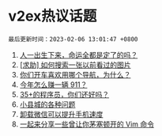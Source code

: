 # v2ex热议话题

`最后更新时间：2023-02-06 13:01:47 +0800`

1. [人一出生下来，命运全都是定了的吗？](https://www.v2ex.com/t/913472)
1. [[求助] 如何搜索一张以前看过的图片](https://www.v2ex.com/t/913386)
1. [你们开车喜欢用哪个导航，为什么？](https://www.v2ex.com/t/913486)
1. [今年怎么赚一辆 911？](https://www.v2ex.com/t/913358)
1. [35+的程序员，你们还好吗？](https://www.v2ex.com/t/913468)
1. [小县城的各种问题](https://www.v2ex.com/t/913477)
1. [卸载微信可以提升手机速度](https://www.v2ex.com/t/913374)
1. [一起来分享一些曾让你茅塞顿开的 Vim 命令](https://www.v2ex.com/t/913470)

